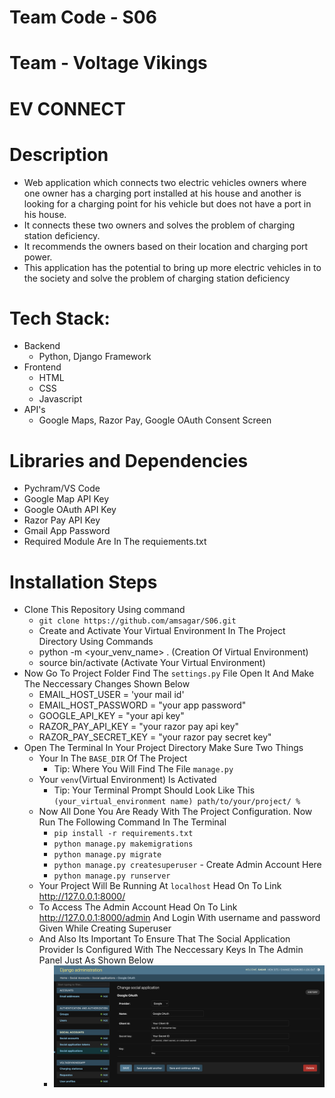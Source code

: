 # Team Code - S06
# Team - Voltage Vikings
# EV CONNECT
# Description
- Web application which connects two electric vehicles owners where one owner has a charging port installed at his house and another  is looking for a charging point for his vehicle but does not have a port in his house.
- It connects these two owners and solves the problem of charging station deficiency.
- It recommends the owners based on their location and charging port power.
- This application has the potential to bring up more electric vehicles in to the society and solve the problem of charging station deficiency
# Tech Stack:
- Backend
  -  Python, Django Framework
- Frontend 
  - HTML
  - CSS
  - Javascript
- API's
  -  Google Maps, Razor Pay, Google OAuth Consent Screen
# Libraries and Dependencies
- Pychram/VS Code
- Google Map API Key
- Google OAuth API Key
- Razor Pay API Key
- Gmail App Password
- Required Module Are In The requiements.txt
# Installation Steps
- Clone This Repository Using command
  -  `git clone https://github.com/amsagar/S06.git`
  - Create and Activate Your Virtual Environment In The Project Directory Using Commands
  - python -m <your_venv_name> .  (Creation Of Virtual Environment) 
  - source bin/activate (Activate Your Virtual Environment)
- Now Go To Project Folder Find The `settings.py` File Open It And Make The Neccessary Changes Shown Below
  - EMAIL_HOST_USER = 'your mail id'
  - EMAIL_HOST_PASSWORD = "your app password"
  - GOOGLE_API_KEY = "your api key"
  - RAZOR_PAY_API_KEY = "your razor pay api key"
  - RAZOR_PAY_SECRET_KEY = "your razor pay secret key"
- Open The Terminal In Your Project Directory Make Sure Two Things
  - Your In The `BASE_DIR` Of The Project
    - Tip: Where You Will Find The File `manage.py`
  - Your `venv`(Virtual Environment) Is Activated
    - Tip: Your Terminal Prompt Should Look Like This `(your_virtual_environment name) path/to/your/project/ %` 
  - Now All Done You Are Ready With The Project Configuration. Now Run The Following Command In The Terminal
    - `pip install -r requirements.txt`
    - `python manage.py makemigrations`
    - `python manage.py migrate`
    - `python manage.py createsuperuser` - Create Admin Account Here
    - `python manage.py runserver`
  - Your Project Will Be Running At `localhost` Head On To Link http://127.0.0.1:8000/
  - To Access The Admin Account Head On To Link http://127.0.0.1:8000/admin And Login With username and password Given While Creating Superuser
  - And Also Its Important To Ensure That The Social Application Provider Is Configured With The Neccessary Keys In The Admin Panel Just As Shown Below
    - ![Image Alt Text](soc_app.png)